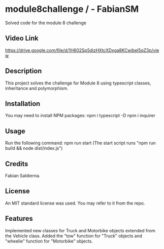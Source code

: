 # module8challenge /  - FabianSM
Solved code for the module 8 challenge

## Video Link

https://drive.google.com/file/d/1H602Sp5dizHXtcXDxga8KCwibel5qZ3p/view

## Description

This project solves the challenge for Module 8 using typescript classes, inheritance and polymorphism. 

## Installation

You may need to install NPM packages:
  npm i typescript -D
  npm i inquirer
  
## Usage

Run the following command: 
  npm run start
(The start script runs "npm run build && node dist/index.js")

## Credits

Fabian Saldierna.

## License

An MIT standard license was used. You may refer to it from the repo.

## Features

Implemented new classes for Truck and Motorbike objects extended from the Vehicle class.
Added the "tow" function for "Truck" objects and "wheelie" function for "Motorbike" objects. 
